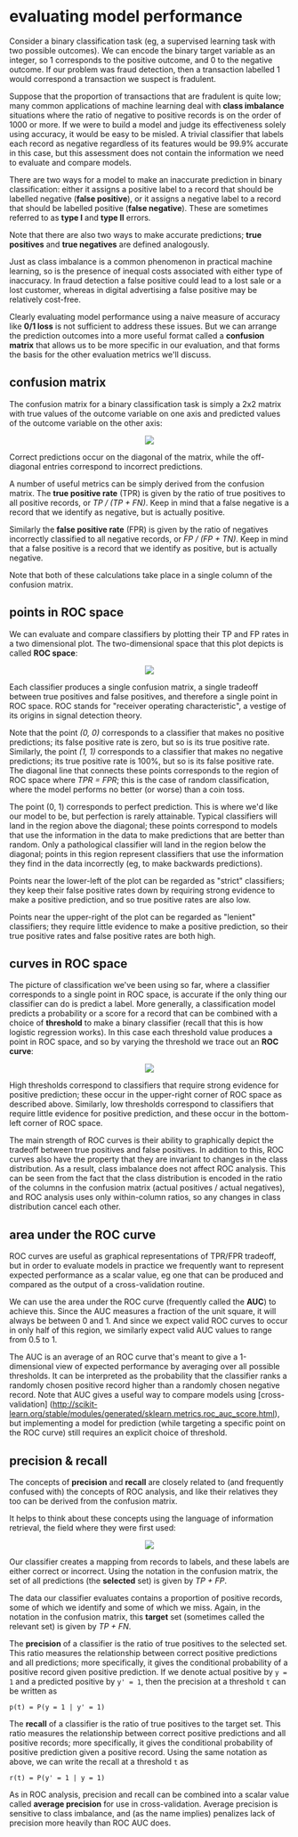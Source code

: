 <!-- author: Jason Dolatshahi -->

# evaluating model performance

Consider a binary classification task (eg, a supervised learning task with two
possible outcomes). We can encode the binary target variable as an integer, so
1 corresponds to the positive outcome, and 0 to the negative outcome. If our
problem was fraud detection, then a transaction labelled 1 would correspond a
transaction we suspect is fradulent.

Suppose that the proportion of transactions that are fradulent is quite low;
many common applications of machine learning deal with **class imbalance**
situations where the ratio of negative to positive records is on the order of
1000 or more. If we were to build a model and judge its effectiveness solely
using accuracy, it would be easy to be misled. A trivial classifier that
labels each record as negative regardless of its features would be 99.9%
accurate in this case, but this assessment does not contain the information we
need to evaluate and compare models.

There are two ways for a model to make an inaccurate prediction in binary
classification: either it assigns a positive label to a record
that should be labelled negative (**false positive**), or it assigns a negative
label to a record that should be labelled positive (**false negative**). These
are sometimes referred to as **type I** and **type II** errors.

Note that there are also two ways to make accurate predictions; **true
positives** and **true negatives** are defined analogously.

Just as class imbalance is a common phenomenon in practical machine learning,
so is the presence of inequal costs associated with either type of inaccuracy.
In fraud detection a false positive could lead to a lost sale or a lost
customer, whereas in digital advertising a false positive may be relatively
cost-free.

Clearly evaluating model performance using a naive measure of accuracy like
**0/1 loss** is not sufficient to address these issues. But we can arrange the
prediction outcomes into a more useful format called a **confusion matrix**
that allows us to be more specific in our evaluation, and that forms the basis
for the other evaluation metrics we'll discuss.

## confusion matrix

The confusion matrix for a binary classification task is simply a 2x2 matrix
with true values of the outcome variable on one axis and predicted values of
the outcome variable on the other axis:

<p align="center">
<img src="../images/conf_mtx.png">

Correct predictions occur on the diagonal of the matrix, while the off-diagonal
entries correspond to incorrect predictions.

A number of useful metrics can be simply derived from the confusion matrix. The
**true positive rate** (TPR) is given by the ratio of true positives to all
positive records, or *TP / (TP + FN)*. Keep in mind that a false negative is a
record that we identify as negative, but is actually positive.

Similarly the **false positive rate** (FPR) is given by the ratio of negatives
incorrectly classified to all negative records, or *FP / (FP + TN)*. Keep in
mind that a false positive is a record that we identify as positive, but is
actually negative.

Note that both of these calculations take place in a single column of the
confusion matrix.

## points in ROC space

We can evaluate and compare classifiers by plotting their TP and FP rates in a
two dimensional plot. The two-dimensional space that this plot depicts is
called **ROC space**:

<p align="center">
<img src="../images/roc_space.png">

Each classifier produces a single confusion matrix, a single tradeoff 
between true positives and false positives, and therefore a single point in ROC
space. ROC stands for "receiver operating characteristic", a vestige of its
origins in signal detection theory.

Note that the point *(0, 0)* corresponds to a classifier that makes no
positive predictions; its false positive rate is zero, but so is its true
positive rate. Similarly, the point *(1, 1)* corresponds to a classifier that
makes no negative predictions; its true positive rate is 100%, but so is its
false positive rate. The diagonal line that connects these points corresponds
to the region of ROC space where *TPR = FPR*; this is the case of random
classification, where the model performs no better (or worse) than a coin toss.

The point (0, 1) corresponds to perfect prediction. This is where we'd like our
model to be, but perfection is rarely attainable. Typical classifiers will land
in the region above the diagonal; these points correspond to models that use
the information in the data to make predictions that are better than random.
Only a pathological classifier will land in the region below the diagonal;
points in this region represent classifiers that use the information
they find in the data incorrectly (eg, to make backwards predictions).

Points near the lower-left of the plot can be regarded as "strict" classifiers;
they keep their false positive rates down by requiring strong evidence to make
a positive prediction, and so true positive rates are also low.

Points near the upper-right of the plot can be regarded as "lenient"
classifiers; they require little evidence to make a positive prediction, so
their true positive rates and false positive rates are both high.

## curves in ROC space

The picture of classification we've been using so far, where a classifier
corresponds to a single point in ROC space, is accurate if the only thing our
classifier can do is predict a label. More generally, a classification model
predicts a probability or a score for a record that can be combined with a
choice of **threshold** to make a binary classifier (recall that this is how
logistic regression works). In this case each threshold value produces a point
in ROC space, and so by varying the threshold we trace out an **ROC curve**:

<p align="center">
<img src="../images/roc_curve.png">

High thresholds correspond to classifiers that require strong evidence for
positive prediction; these occur in the upper-right corner of ROC space as
described above. Similarly, low thresholds correspond to classifiers that
require little evidence for positive prediction, and these occur in the
bottom-left corner of ROC space.

The main strength of ROC curves is their ability to graphically depict the tradeoff
between true positives and false positives. In addition to this, ROC curves
also have the property that they are invariant to changes in the class
distribution. As a result, class imbalance does not affect ROC analysis. This
can be seen from the fact that the class distribution is encoded in the ratio
of the columns in the confusion matrix (actual positives / actual negatives),
and ROC analysis uses only within-column ratios, so any changes in class
distribution cancel each other.

## area under the ROC curve

ROC curves are useful as graphical representations of TPR/FPR tradeoff, but in
order to evaluate models in practice we frequently want to represent expected
performance as a scalar value, eg one that can be produced and compared as the
output of a cross-validation routine.

We can use the area under the ROC curve (frequently called the **AUC**) to
achieve this. Since the AUC measures a fraction of the unit square, it will
always be between 0 and 1. And since we expect valid ROC curves to occur in
only half of this region, we similarly expect valid AUC values to range from
0.5 to 1.

The AUC is an average of an ROC curve that's meant to give a 1-dimensional view
of expected performance by averaging over all possible thresholds. It can be
interpreted as the probability that the classifier ranks a randomly chosen
positive record higher than a randomly chosen negative record. Note that AUC
gives a useful way to compare models using [cross-validation]
(http://scikit-learn.org/stable/modules/generated/sklearn.metrics.roc_auc_score.html),
but implementing a model for prediction (while targeting a specific point on
the ROC curve) still requires an explicit choice of threshold.

## precision & recall

The concepts of **precision** and **recall** are closely related to (and frequently
confused with) the concepts of ROC analysis, and like their relatives they too can be
derived from the confusion matrix.

It helps to think about these concepts using the language of information
retrieval, the field where they were first used:

<p align="center">
<img src="../images/prec_recall.png">

Our classifier creates a mapping from records to labels, and these labels are
either correct or incorrect. Using the notation in the confusion matrix, the
set of all predictions (the **selected** set) is given by *TP + FP*.

The data our classifier evaluates contains a proportion of positive records,
some of which we identify and some of which we miss. Again, in the notation in
the confusion matrix, this **target** set (sometimes called the relevant set) is
given by *TP + FN*.

The **precision** of a classifier is the ratio of true positives to the
selected set. This ratio measures the relationship between correct positive 
predictions and all predictions; more specifically, it gives the conditional
probability of a positive record given positive prediction. If we denote actual
positive by `y = 1` and a predicted positive by `y' = 1`, then the precision at
a threshold `t` can be written as

    p(t) = P(y = 1 | y' = 1)

The **recall** of a classifier is the ratio of true positives to the target
set. This ratio measures the relationship between correct positive predictions
and all positive records; more specifically, it gives the conditional
probability of positive prediction given a positive record. Using the same
notation as above, we can write the recall at a threshold `t` as

    r(t) = P(y' = 1 | y = 1)

As in ROC analysis, precision and recall can be combined into a scalar value
called **average precision** for use in cross-validation. Average precision is
sensitive to class imbalance, and (as the name implies) penalizes lack of
precision more heavily than ROC AUC does.
